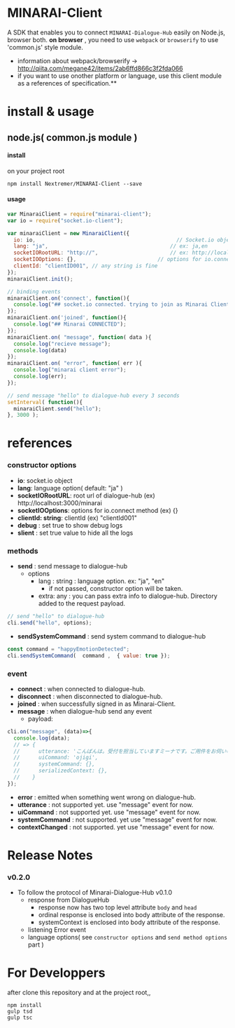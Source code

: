 
# MINARAI-Client

A SDK that enables you to connect `MINARAI-Dialogue-Hub` easily on Node.js, browser both.
**on browser** , you need to use `webpack` or `browserify` to use 'common.js' style module.

* information about webpack/browserify -> http://qiita.com/megane42/items/2ab6ffd866c3f2fda066
* if you want to use onother platform or language, use this client module as a references of specification.**

# install & usage

## node.js( common.js module )

#### install

on your project root 

```
npm install Nextremer/MINARAI-Client --save
```

#### usage

```js
var MinaraiClient = require("minarai-client");
var io = require("socket.io-client");

var minaraiClient = new MinaraiClient({
  io: io,                                             // Socket.io object
  lang: "ja",                                       // ex: ja,en
  socketIORootURL: "http://",                       // ex: http://localhost:3000/minarai
  socketIOOptions: {},                          // options for io.connect method
  clientId: "clientID001", // any string is fine
});
minaraiClient.init();

// binding events
minaraiClient.on('connect', function(){
  console.log("## socket.io connected. trying to join as Minarai Client");
});
minaraiClient.on('joined', function(){
  console.log("## Minarai CONNECTED");
});
minaraiClient.on( "message", function( data ){
  console.log("recieve message");
  console.log(data)
});
minaraiClient.on( "error", function( err ){
  console.log("minarai client error");
  console.log(err);
});

// send message "hello" to dialogue-hub every 3 seconds
setInterval( function(){
  minaraiClient.send("hello");
}, 3000 );

```

# references

### constructor options

* **io**: socket.io object
* **lang**: language option( default: "ja" )
* **socketIORootURL**:  root url of dialogue-hub  (ex) http://localhost:3000/minarai
* **socketIOOptions**: options for io.connect method (ex) {}
* **clientId: string**: clientId (ex) "clientId001"                  
* **debug** : set true to show debug logs
* **slient** : set true value to hide all the logs

### methods

* **send** : send message to dialogue-hub
    * options
        * lang : string : language option. ex: "ja", "en"
            * if not passed, constructor option will be taken.
        * extra: any : you can pass extra info to dialogue-hub. Directory added to the request payload.

```js
// send "hello" to dialogue-hub
cli.send("hello", options);
```


* **sendSystemCommand** : send system command to dialogue-hub

```js
const command = "happyEmotionDetected";
cli.sendSystemCommand(  command ,  { value: true });
```

### event

* **connect** : when connected to dialogue-hub.
* **disconnect** : when disconnected to dialogue-hub.
* **joined** : when successfully signed in as Minarai-Client.
* **message** : when dialogue-hub send any event
    * payload:
```js
cli.on("message", (data)=>{
  console.log(data);
  // => { 
  //      utterance: 'こんばんは。受付を担当していますミーナです。ご用件をお伺いいたします。',
  //      uiCommand: 'ojigi',
  //      systemCommand: {},
  //      serializedContext: {},
  //    }
});

```

* **error** : emitted when something went wrong on dialogue-hub.
* **utterance** : not supported yet. use "message" event for now.
* **uiCommand** : not supported yet. use "message" event for now.
* **systemCommand** : not supported. yet use "message" event for now.
* **contextChanged** : not supported. yet use "message" event for now.


# Release Notes 

### v0.2.0

* To follow the protocol of Minarai-Dialogue-Hub v0.1.0
    * response from DialogueHub   
        * response now has two top level attribute `body` and `head`
        * ordinal response is enclosed into body attribute of the response.
        * systemContext is enclosed into body attribute of the response.
    * listening Error event
    * language options( see `constructor options` and `send method options` part )

# For Developpers

after clone this repository and at the project root,,

```
npm install
gulp tsd
gulp tsc
```
